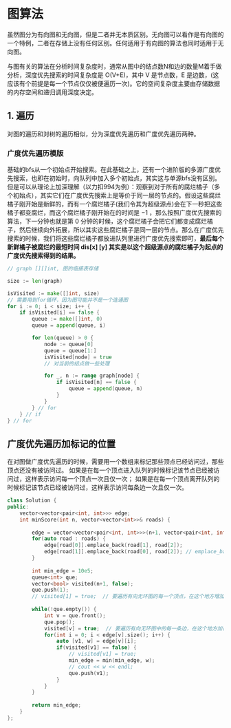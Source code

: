# 图算法

虽然图分为有向图和无向图，但是二者并无本质区别。无向图可以看作是有向图的一个特例，二者在存储上没有任何区别。任何适用于有向图的算法也同时适用于无向图。

与图有关的算法在分析时间复杂度时，通常从图中的结点数N和边的数量M着手做分析，深度优先搜索的时间复杂度是 O(V+E)，其中 V 是节点数，E 是边数，(这应该有个前提是每一个节点仅仅被便遍历一次)。它的空间复杂度主要由存储数据的内存空间和递归调用深度决定。

## 1. 遍历

对图的遍历和对树的遍历相似，分为深度优先遍历和广度优先遍历两种。

### 广度优先遍历模版

基础的bfs从一个初始点开始搜索。在此基础之上，还有一个进阶版的多源广度优先搜索，也即在初始时，向队列中加入多个初始点，其实这与单源bfs没有区别。但是可以从理论上加深理解（以力扣994为例）：观察到对于所有的腐烂橘子（多个初始点），其实它们在广度优先搜索上是等价于同一层的节点的。假设这些腐烂橘子刚开始是新鲜的，而有一个腐烂橘子(我们令其为超级源点)会在下一秒把这些橘子都变腐烂，而这个腐烂橘子刚开始在的时间是 −1 ，那么按照广度优先搜索的算法，下一分钟也就是第 0 分钟的时候，这个腐烂橘子会把它们都变成腐烂橘子，然后继续向外拓展，所以其实这些腐烂橘子是同一层的节点。那么在广度优先搜索的时候，我们将这些腐烂橘子都放进队列里进行广度优先搜索即可，**最后每个新鲜橘子被腐烂的最短时间 dis[x] [y] 其实是以这个超级源点的腐烂橘子为起点的广度优先搜索得到的结果。**

```Go
// graph [][]int, 图的临接表存储

size := len(graph)

isVisited := make([]int, size)
// 需要用到for循环，因为图可能并不是一个连通图
for i := 0; i < size; i++ {
    if isVisited[i] == false {
        queue := make([]int, 0)
        queue = append(queue, i)

        for len(queue) > 0 {
            node := queue[0]
            queue = queue[1:]
            isVisited[node] = true
            // 对当前的结点做一些处理

            for _, n := range graph[node] {
                if isVisited[n] == false {
                    queue = append(queue, n)
                }
            }
        } // for
    } // if
} // for

```


## 广度优先遍历加标记的位置
在对图做广度优先遍历的时候，需要用一个数组来标记那些顶点已经访问过，那些顶点还没有被访问过。
如果是在每一个顶点进入队列的时候标记该节点已经被访问过，这样表示访问每一个顶点一次且仅一次；
如果是在每一个顶点离开队列的时候标记该节点已经被访问过，这样表示访问每条边一次且仅一次。
```C++
class Solution {
public:
    vector<vector<pair<int, int>>> edge;
    int minScore(int n, vector<vector<int>>& roads) {
        
        edge = vector<vector<pair<int, int>>>(n+1, vector<pair<int, int>>());
        for(auto road : roads) {
            edge[road[0]].emplace_back(road[1], road[2]);
            edge[road[1]].emplace_back(road[0], road[2]); // emplace_back是直接在原地调用构造函数的，所以传递的enplace_back的参数要符合元素的某一个构造函数的要求，push_back不是模版函数，所以push_back可以
        }
        
        int min_edge = 10e5;
        queue<int> que;
        vector<bool> visited(n+1, false); 
        que.push(1);
        // visited[1] = true;  // 要遍历有向无环图的每一个顶点，在这个地方增加标记
        
        while(!que.empty()) {
            int v = que.front();
            que.pop();
            visited[v] = true;  // 要遍历有向无环图中的每一条边，在这个地方加已访问标记
            for(int i = 0; i < edge[v].size(); i++) {
                auto [v1, w] = edge[v][i];
                if(visited[v1] == false) {
                    // visited[v1] = true;
                    min_edge = min(min_edge, w);
                    // cout << w << endl;
                    que.push(v1);
                }
            }
        }
        
        return min_edge;
    }
};

```